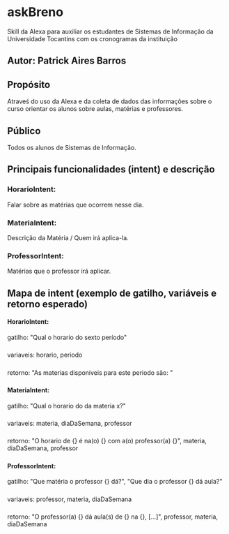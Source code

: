 # askBreno
Skill da Alexa para auxiliar os estudantes de Sistemas de Informação da Universidade Tocantins com os cronogramas da instituição
## Autor: Patrick Aires Barros 

## Propósito
Atraveś do uso da Alexa e da coleta de dados das informações sobre o curso orientar os alunos sobre aulas, matérias e professores.

## Público
Todos os alunos de Sistemas de Informação.

## Principais funcionalidades (intent) e descrição
### HorarioIntent:
Falar sobre as matérias que ocorrem nesse dia.
### MateriaIntent:
Descrição da Matéria / Quem irá aplica-la.
### ProfessorIntent:
Matérias que o professor irá aplicar.

## Mapa de intent (exemplo de gatilho, variáveis e retorno esperado)
#### HorarioIntent:
gatilho: "Qual o horario do sexto período" 
#####
variaveis: horario, periodo
#####
retorno: "As materias disponiveis para este periodo são: "
#####
#### MateriaIntent:
gatilho: "Qual o horario do da materia x?"
#####
variaveis: materia, diaDaSemana, professor
#####
retorno: "O horario de {} é na(o) {} com a(o) professor(a) {}", materia, diaDaSemana, professor
#####
#### ProfessorIntent:
gatilho: "Que matéria o professor {} dá?", "Que dia o professor {} dá aula?"
#####
variaveis: professor, materia, diaDaSemana
#####
retorno: "O professor(a) {} dá aula(s) de {} na {}, [...]", professor, materia, diaDaSemana